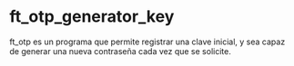 # ft_otp_generator_key
ft_otp es un programa que permite registrar una clave inicial, y sea capaz de generar una nueva contraseña cada vez que se solicite.
